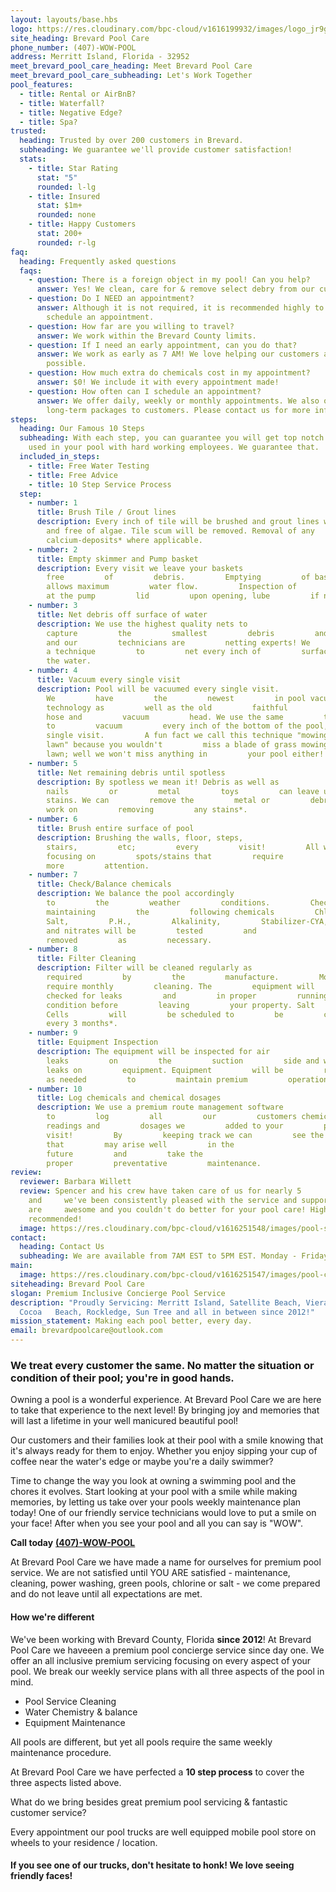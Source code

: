 ```yaml
---
layout: layouts/base.hbs
logo: https://res.cloudinary.com/bpc-cloud/v1616199932/images/logo_jr9gmt.png
site_heading: Brevard Pool Care
phone_number: (407)-WOW-POOL
address: Merritt Island, Florida - 32952
meet_brevard_pool_care_heading: Meet Brevard Pool Care
meet_brevard_pool_care_subheading: Let's Work Together
pool_features:
  - title: Rental or AirBnB?
  - title: Waterfall?
  - title: Negative Edge?
  - title: Spa?
trusted:
  heading: Trusted by over 200 customers in Brevard.
  subheading: We guarantee we'll provide customer satisfaction!
  stats:
    - title: Star Rating
      stat: "5"
      rounded: l-lg
    - title: Insured
      stat: $1m+
      rounded: none
    - title: Happy Customers
      stat: 200+
      rounded: r-lg
faq:
  heading: Frequently asked questions
  faqs:
    - question: There is a foreign object in my pool! Can you help?
      answer: Yes! We clean, care for & remove select debry from our customer's pools!
    - question: Do I NEED an appointment?
      answer: Although it is not required, it is recommended highly to contact us &
        schedule an appointment.
    - question: How far are you willing to travel?
      answer: We work within the Brevard County limits.
    - question: If I need an early appointment, can you do that?
      answer: We work as early as 7 AM! We love helping our customers as early as
        possible.
    - question: How much extra do chemicals cost in my appointment?
      answer: $0! We include it with every appointment made!
    - question: How often can I schedule an appointment?
      answer: We offer daily, weekly or monthly appointments. We also offer select
        long-term packages to customers. Please contact us for more information.
steps:
  heading: Our Famous 10 Steps
  subheading: With each step, you can guarantee you will get top notch products
    used in your pool with hard working employees. We guarantee that.
  included_in_steps:
    - title: Free Water Testing
    - title: Free Advice
    - title: 10 Step Service Process
  step:
    - number: 1
      title: Brush Tile / Grout lines
      description: Every inch of tile will be brushed and grout lines will be clean
        and free of algae. Tile scum will be removed. Removal of any
        calcium-deposits* where applicable.
    - number: 2
      title: Empty skimmer and Pump basket
      description: Every visit we leave your baskets
        free         of         debris.         Emptying         of baskets
        allows maximum         water flow.         Inspection of         O-ring
        at the pump         lid         upon opening, lube         if necessary.
    - number: 3
      title: Net debris off surface of water
      description: We use the highest quality nets to
        capture         the         smallest         debris         and pollen
        and our         technicians are         netting experts! We         use
        a technique         to         net every inch of         surface area of
        the water.
    - number: 4
      title: Vacuum every single visit
      description: Pool will be vacuumed every single visit.
        We         have         the         newest         in pool vacuum
        technology as         well as the old         faithful         system
        hose and         vacuum         head. We use the same         technique
        to         vacuum         every inch of the bottom of the pool, every
        single visit.         A fun fact we call this technique "mowing the
        lawn" because you wouldn't         miss a blade of grass mowing the
        lawn; well we won't miss anything in         your pool either!
    - number: 5
      title: Net remaining debris until spotless
      description: By spotless we mean it! Debris as well as
        nails         or         metal         toys         can leave unwanted
        stains. We can         remove the         metal or         debris and
        work on         removing         any stains*.
    - number: 6
      title: Brush entire surface of pool
      description: Brushing the walls, floor, steps,
        stairs,         etc;         every         visit!         All while
        focusing on         spots/stains that         require
        more         attention.
    - number: 7
      title: Check/Balance chemicals
      description: We balance the pool accordingly
        to         the         weather         conditions.         Checking and
        maintaining         the         following chemicals         Chlorine,
        Salt,         P.H.,         Alkalinity,         Stabilizer-CYA,         Calcium         Hardness.         Phosphates*
        and nitrates will be         tested         and
        removed         as         necessary.
    - number: 8
      title: Filter Cleaning
      description: Filter will be cleaned regularly as
        required         by         the         manufacture.         Most
        require monthly         cleaning. The         equipment will         be
        checked for leaks         and         in proper         running
        condition before         leaving         your property. Salt
        Cells         will         be scheduled to         be         cleaned
        every 3 months*.
    - number: 9
      title: Equipment Inspection
      description: The equipment will be inspected for air
        leaks         on         the         suction         side and water
        leaks on         equipment. Equipment         will be         replaced
        as needed         to         maintain premium         operation.
    - number: 10
      title: Log chemicals and chemical dosages
      description: We use a premium route management software
        to         log         all         our         customers chemicals
        readings and         dosages we         added to your         pool every
        visit!         By         keeping track we can         see the issues
        that         may arise well         in the
        future         and         take the
        proper         preventative         maintenance.
review:
  reviewer: Barbara Willett
  review: Spencer and his crew have taken care of us for nearly 5       years
    and     we've been consistently pleased with the service and support. They
    are     awesome and you couldn't do better for your pool care! Highly
    recommended!
  image: https://res.cloudinary.com/bpc-cloud/v1616251548/images/pool-salt_mtxhzg.jpg
contact:
  heading: Contact Us
  subheading: We are available from 7AM EST to 5PM EST. Monday - Friday.
main:
  image: https://res.cloudinary.com/bpc-cloud/v1616251547/images/pool-chlorine-three_kvznsv.jpg
siteheading: Brevard Pool Care
slogan: Premium Inclusive Concierge Pool Service
description: "Proudly Servicing: Merritt Island, Satellite Beach, Viera,
  Cocoa   Beach, Rockledge, Sun Tree and all in between since 2012!"
mission_statement: Making each pool better, every day.
email: brevardpoolcare@outlook.com
---
```

### We treat every customer the same. No matter the situation or condition of their pool; you're in good hands.

Owning a pool is a wonderful experience. At Brevard Pool Care we are here to take that experience to the next level! By bringing joy and memories that will last a lifetime in your well manicured beautiful pool!

Our customers and their families look at their pool with a smile knowing that it's always ready for them to enjoy. Whether you enjoy sipping your cup of coffee near the water's edge or maybe you're a daily swimmer?

Time to change the way you look at owning a swimming pool and the chores it evolves. Start looking at your pool with a smile while making memories, by letting us take over your pools weekly maintenance plan today! One of our friendly service technicians would love to put a smile on your face! After when you see your pool and all you can say is "WOW".

**Call today** [**(407)-WOW-POOL**](tel:407-WOW-POOL)

At Brevard Pool Care we have made a name for ourselves for premium pool service. We are not satisfied until YOU ARE satisfied - maintenance, cleaning, power washing, green pools, chlorine or salt - we come prepared and do not leave until all expectations are met.

#### How we're different

We've been working with Brevard County, Florida **since 2012**! At Brevard Pool Care we haveeen a premium pool concierge service since day one. We offer an all inclusive premium servicing focusing on every aspect of your pool. We break our weekly service plans with all three aspects of the pool in mind.

* Pool Service Cleaning
* Water Chemistry & balance
* Equipment Maintenance

All pools are different, but yet all pools require the same weekly maintenance procedure.

At Brevard Pool Care we have perfected a **10 step process** to cover the three aspects listed above.

What do we bring besides great premium pool servicing & fantastic customer service?

Every appointment our pool trucks are well equipped mobile pool store on wheels to your residence / location.

#### If you see one of our trucks, don't hesitate to honk! We love seeing friendly faces!
